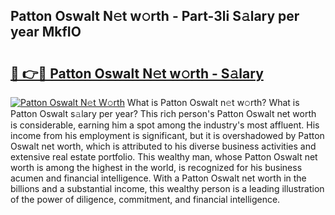 ## Patton Oswalt N𝚎t w𝚘rth - Part-3li S𝚊lary per year MkfIO

# <h2><a href="http://gc468b.nevu.top/?p=Patton+Oswalt">🔗 👉🔴 Patton Oswalt N𝚎t w𝚘rth - S𝚊lary</a></h2>

[![Patton Oswalt N𝚎t W𝚘rth](https://i.imgur.com/Oavwk0R.jpeg)](http://gc468b.nevu.top/?p=Patton+Oswalt)
What is Patton Oswalt n𝚎t w𝚘rth? What is Patton Oswalt s𝚊lary per year?
This rich person's Patton Oswalt net worth is considerable, earning him a spot among the industry's most affluent. His income from his employment is significant, but it is overshadowed by Patton Oswalt net worth, which is attributed to his diverse business activities and extensive real estate portfolio. This wealthy man, whose Patton Oswalt net worth is among the highest in the world, is recognized for his business acumen and financial intelligence. With a Patton Oswalt net worth in the billions and a substantial income, this wealthy person is a leading illustration of the power of diligence, commitment, and financial intelligence.
